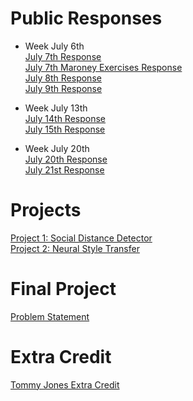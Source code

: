 # Public Responses
  * Week July 6th <br/>
  [July 7th Response](https://ashuang2013.github.io/public/July7Response)<br/>
  [July 7th Maroney Exercises Response](https://ashuang2013.github.io/public/July7ExerciseMaroney)<br/>
  [July 8th Response](https://ashuang2013.github.io/public/July8Response)<br/>
  [July 9th Response](https://ashuang2013.github.io/public/July9Response)<br/>
  
  * Week July 13th <br/>
  [July 14th Response](https://ashuang2013.github.io/public/July14Response)<br/>
  [July 15th Response](https://ashuang2013.github.io/public/July15Response)
  
  * Week July 20th <br/>
  [July 20th Response](https://ashuang2013.github.io/public/July20Response)<br/>
  [July 21st Response](https://ashuang2013.github.io/public/July21Response)<br/>

# Projects 
[Project 1: Social Distance Detector](https://ashuang2013.github.io/public/SocialDistanceDetector)<br/>
[Project 2: Neural Style Transfer](https://ashuang2013.github.io/public/Project2)<br/>

# Final Project
[Problem Statement](https://ashuang2013.github.io/public/ProblemStatement)<br/>

# Extra Credit
[Tommy Jones Extra Credit](https://ashuang2013.github.io/public/TommyJonesAlumniTalks)
